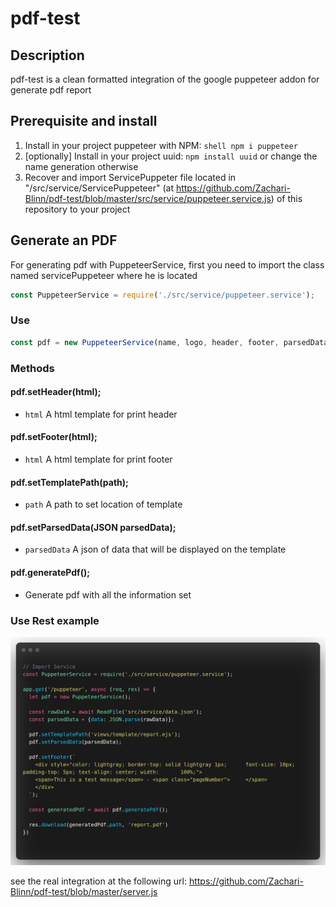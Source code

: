 # pdf-test

## Description

pdf-test is a clean formatted integration of the google puppeteer addon for generate pdf report

## Prerequisite and install

1. Install in your project puppeteer with NPM: ```shell npm i puppeteer```
2. [optionally] Install in your project uuid: `npm install uuid` or change the name generation otherwise
3. Recover and import ServicePuppeter file located in "/src/service/ServicePuppeteer" (at https://github.com/Zachari-Blinn/pdf-test/blob/master/src/service/puppeteer.service.js) of this repository to your project

## Generate an PDF

For generating pdf with PuppeteerService, first you need to import the class named servicePuppeteer where he is located

```js
const PuppeteerService = require('./src/service/puppeteer.service');
```

### Use

```js 
const pdf = new PuppeteerService(name, logo, header, footer, parsedData, templatePath);
```

### Methods

#### pdf.setHeader(html);
  * `html` <string> A html template for print header  
#### pdf.setFooter(html);
  * `html` <string> A html template for print footer
#### pdf.setTemplatePath(path);
  * `path` <string> A path to set location of template
#### pdf.setParsedData(JSON parsedData);
  * `parsedData` <JSON> A json of data that will be displayed on the template
#### pdf.generatePdf();
  * Generate pdf with all the information set

### Use Rest example

<p align="center">
  <img src="./img/use_example.png" alt="Size Limit CLI">
</p>

see the real integration at the following url: https://github.com/Zachari-Blinn/pdf-test/blob/master/server.js

